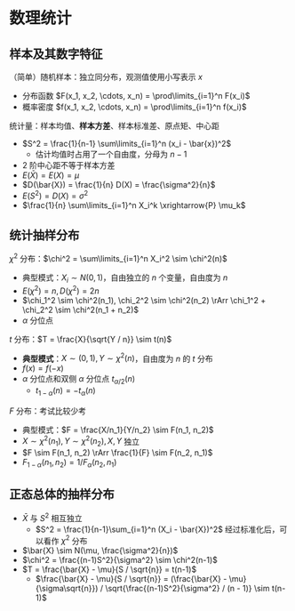 # 数理统计

## 样本及其数字特征

（简单）随机样本：独立同分布，观测值使用小写表示 $x$

- 分布函数 $F(x_1, x_2, \cdots, x_n) = \prod\limits_{i=1}^n F(x_i)$
- 概率密度 $f(x_1, x_2, \cdots, x_n) = \prod\limits_{i=1}^n f(x_i)$

统计量：样本均值、**样本方差**、样本标准差、原点矩、中心距

- $S^2 = \frac{1}{n-1} \sum\limits_{i=1}^n (x_i - \bar{x})^2$
  - 估计均值时占用了一个自由度，分母为 $n-1$
- 2 阶中心距不等于样本方差
- $E(\bar{X}) = E(X) = \mu$
- $D(\bar{X}) = \frac{1}{n} D(X) = \frac{\sigma^2}{n}$
- $E(S^2) = D(X) = \sigma^2$
- $\frac{1}{n} \sum\limits_{i=1}^n X_i^k \xrightarrow{P} \mu_k$

## 统计抽样分布

$\chi^2$ 分布：$\chi^2 = \sum\limits_{i=1}^n X_i^2 \sim \chi^2(n)$

- 典型模式：$X_i \sim N(0, 1)$，自由独立的 $n$ 个变量，自由度为 $n$
- $E(\chi^2) = n, D(\chi^2) = 2n$
- $\chi_1^2 \sim \chi^2(n_1), \chi_2^2 \sim \chi^2(n_2) \rArr \chi_1^2 + \chi_2^2 \sim \chi^2(n_1 + n_2)$
- $\alpha$ 分位点

$t$ 分布：$T = \frac{X}{\sqrt{Y / n}} \sim t(n)$

- **典型模式**：$X \sim (0, 1), Y \sim \chi^2(n)$，自由度为 $n$ 的 $t$ 分布
- $f(x) = f(-x)$
- $\alpha$ 分位点和双侧 $\alpha$ 分位点 $t_{\alpha/2}(n)$
  - $t_{1-\alpha}(n) = -t_\alpha(n)$

$F$ 分布：考试比较少考

- 典型模式：$F = \frac{X/n_1}{Y/n_2} \sim F(n_1, n_2)$
- $X \sim \chi^2(n_1), Y \sim \chi^2(n_2), X, Y$ 独立
- $F \sim F(n_1, n_2) \rArr \frac{1}{F} \sim F(n_2, n_1)$
- $F_{1-\alpha}(n_1, n_2) = 1 / F_\alpha(n_2, n_1)$

## 正态总体的抽样分布

- $\bar{X}$ 与 $S^2$ 相互独立
  - $S^2 = \frac{1}{n-1}\sum_{i=1}^n (X_i - \bar{X})^2$ 经过标准化后，可以看作 $\chi^2$ 分布
- $\bar{X} \sim N(\mu, \frac{\sigma^2}{n})$
- $\chi^2 = \frac{(n-1)S^2}{\sigma^2} \sim \chi^2(n-1)$
- $T = \frac{\bar{X} - \mu}{S / \sqrt{n}} = t(n-1)$
  - $\frac{\bar{X} - \mu}{S / \sqrt{n}} = (\frac{\bar{X} - \mu}{\sigma\sqrt{n}}) / \sqrt{\frac{(n-1)S^2}{\sigma^2} / (n - 1)} \sim t(n-1)$
